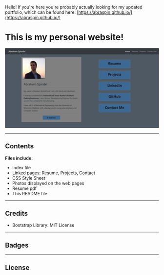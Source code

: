 Hello! If you're here you're probably actually looking for my updated portfolio, which can be found here:
[https://abraspin.github.io/](https://abraspin.github.io/)



# This is my personal website!


![Screenshot of deployed app](./assets/images/Bio-Home-Snip.png)


---

## Contents
**Files include:**
* Index file
* Linked pages: Resume, Projects, Contact
* CSS Style Sheet
* Photos displayed on the web pages
* Resume pdf
* This README file

---

## Credits
* Bootstrap Library: MIT License
---

## Badges

---

## License

